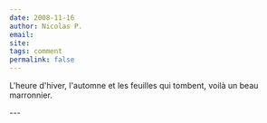 ```yaml
---
date: 2008-11-16
author: Nicolas P.
email: 
site: 
tags: comment
permalink: false
---
```


<p>
L'heure d'hiver, l'automne et les feuilles qui tombent, voilà un beau marronnier.
</p>
---